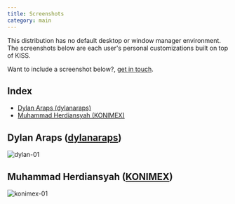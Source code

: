 ```yaml
---
title: Screenshots
category: main
---
```


This distribution has no default desktop or window manager environment. The screenshots below are each user's personal customizations built on top of KISS.

Want to include a screenshot below?, [get in touch](https://getkiss.org/pages/contact/).

## Index

<!-- vim-markdown-toc GFM -->

* [Dylan Araps (dylanaraps)](#dylan-araps-dylanaraps)
* [Muhammad Herdiansyah (KONIMEX)](#muhammad-herdiansyah-konimex)

<!-- vim-markdown-toc -->


## Dylan Araps ([dylanaraps](https://github.com/dylanaraps))

<p><picture>
  <source srcset="/images/dylan01.webp" type="image/webp">
  <img src="/images/dylan01.jpg" alt="dylan-01">
</picture></p>

## Muhammad Herdiansyah ([KONIMEX](https://github.com/konimex))

<p><picture>
  <source srcset="/images/konimex01.webp" type="image/webp">
  <img src="/images/konimex01.jpg" alt="konimex-01">
</picture></p>

